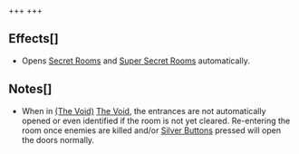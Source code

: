 +++
+++

Effects[]
---------


* Opens [Secret Rooms](/wiki/Secret_Room "Secret Room") and [Super Secret Rooms](/wiki/Super_Secret_Room "Super Secret Room") automatically.


Notes[]
-------


* When in [(The Void)](/wiki/The_Void "The Void") [The Void](/wiki/The_Void "The Void"), the entrances are not automatically opened or even identified if the room is not yet cleared. Re-entering the room once enemies are killed and/or [Silver Buttons](/wiki/Silver_Button "Silver Button") pressed will open the doors normally.


